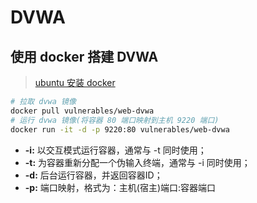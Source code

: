# DVWA

## 使用 docker 搭建 DVWA

> [ubuntu 安装 docker](../../../../%E9%80%9A%E8%AF%86/Docker/Docker.md)

```bash
# 拉取 dvwa 镜像
docker pull vulnerables/web-dvwa
# 运行 dvwa 镜像(将容器 80 端口映射到主机 9220 端口)
docker run -it -d -p 9220:80 vulnerables/web-dvwa
```

- **-i:** 以交互模式运行容器，通常与 -t 同时使用；
- **-t:** 为容器重新分配一个伪输入终端，通常与 -i 同时使用；
- **-d:** 后台运行容器，并返回容器ID；
- **-p:** 端口映射，格式为：主机(宿主)端口:容器端口

